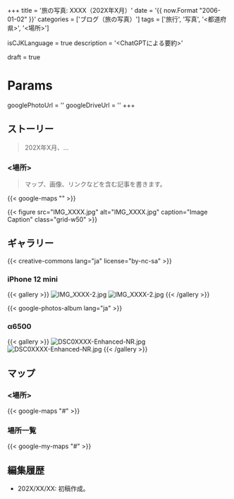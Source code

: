 +++
title = '旅の写真: XXXX（202X年X月）'
date = '{{ now.Format "2006-01-02" }}'
categories = ['ブログ（旅の写真）']
tags = ['旅行', '写真', '<都道府県>', '<場所>']

isCJKLanguage = true
description = '<ChatGPTによる要約>'

draft = true

# Params
googlePhotoUrl = ''
googleDriveUrl = ''
+++


## ストーリー

> 202X年X月、...


### \<場所\>

> マップ、画像、リンクなどを含む記事を書きます。

{{< google-maps "" >}}

{{< figure
    src="IMG_XXXX.jpg"
    alt="IMG_XXXX.jpg"
    caption="Image Caption"
    class="grid-w50"
    >}}


## ギャラリー

{{< creative-commons lang="ja" license="by-nc-sa" >}}


### iPhone 12 mini

{{< gallery >}}
  <img src="IMG_XXXX-2.jpg" alt="IMG_XXXX-2.jpg" class="grid-w50" />
  <img src="IMG_XXXX-2.jpg" alt="IMG_XXXX-2.jpg" class="grid-w50" />
{{< /gallery >}}

{{< google-photos-album lang="ja" >}}


### α6500

{{< gallery >}}
  <img src="DSC0XXXX-Enhanced-NR.jpg" alt="DSC0XXXX-Enhanced-NR.jpg" class="grid-w60" />
  <img src="DSC0XXXX-Enhanced-NR.jpg" alt="DSC0XXXX-Enhanced-NR.jpg" class="grid-w40" />
{{< /gallery >}}


## マップ

### \<場所\>

{{< google-maps "#" >}}


### 場所一覧

{{< google-my-maps "#" >}}


## 編集履歴

- 202X/XX/XX: 初稿作成。


